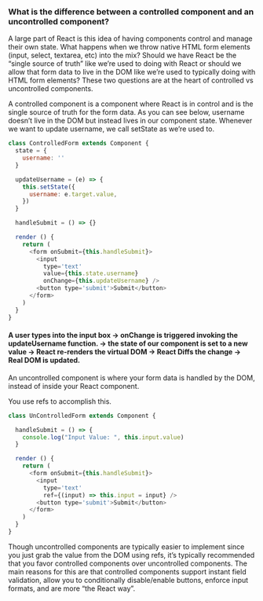 ### What is the difference between a controlled component and an uncontrolled component?

A large part of React is this idea of having components control and manage their own state. What happens when we throw native HTML form elements (input, select, textarea, etc) into the mix? Should we have React be the “single source of truth” like we’re used to doing with React or should we allow that form data to live in the DOM like we’re used to typically doing with HTML form elements? These two questions are at the heart of controlled vs uncontrolled components.

A controlled component is a component where React is in control and is the single source of truth for the form data. As you can see below, username doesn’t live in the DOM but instead lives in our component state. Whenever we want to update username, we call setState as we’re used to.

```js
class ControlledForm extends Component {
  state = {
    username: ''
  }

  updateUsername = (e) => {
    this.setState({
      username: e.target.value,
    })
  }

  handleSubmit = () => {}

  render () {
    return (
      <form onSubmit={this.handleSubmit}>
        <input
          type='text'
          value={this.state.username}
          onChange={this.updateUsername} />
        <button type='submit'>Submit</button>
      </form>
    )
  }
}
```

#### A user types into the input box → onChange is triggered invoking the updateUsername function. → the state of our component is set to a new value → React re-renders the virtual DOM → React Diffs the change → Real DOM is updated.

An uncontrolled component is where your form data is handled by the DOM, instead of inside your React component.

You use refs to accomplish this.

```js
class UnControlledForm extends Component {

  handleSubmit = () => {
    console.log("Input Value: ", this.input.value)
  }

  render () {
    return (
      <form onSubmit={this.handleSubmit}>
        <input
          type='text'
          ref={(input) => this.input = input} />
        <button type='submit'>Submit</button>
      </form>
    )
  }
}
```

Though uncontrolled components are typically easier to implement since you just grab the value from the DOM using refs, it’s typically recommended that you favor controlled components over uncontrolled components. The main reasons for this are that controlled components support instant field validation, allow you to conditionally disable/enable buttons, enforce input formats, and are more “the React way”.